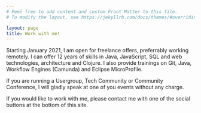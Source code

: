 ```yaml
---
# Feel free to add content and custom Front Matter to this file.
# To modify the layout, see https://jekyllrb.com/docs/themes/#overriding-theme-defaults

layout: page
title: Work with me!
---
```


Starting January 2021, I am open for freelance offers, preferrably working remotely. I can offer 12 years of skills in Java, JavaScript, SQL and web technologies, architecture and Clojure. I also provide trainings on Git, Java, Workflow Engines (Camunda) and Eclipse MicroProfile.

If you are running a Usergroup, Tech Community or Community Conference, I will gladly speak at one of you events without any charge.

If you would like to work with me, please contact me with one of the social buttons at the bottom of this site.
